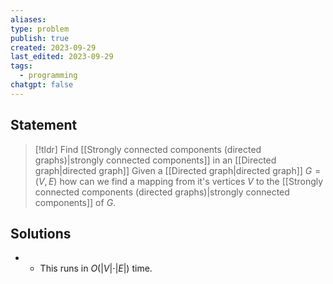 ```yaml
---
aliases: 
type: problem
publish: true
created: 2023-09-29
last_edited: 2023-09-29
tags:
  - programming
chatgpt: false
---
```

## Statement

> [!tldr] Find [[Strongly connected components (directed graphs)|strongly connected components]] in an [[Directed graph|directed graph]]
> Given a [[Directed graph|directed graph]] $G = (V,E)$ how can we find a mapping from it's vertices $V$ to the [[Strongly connected components (directed graphs)|strongly connected components]] of $G$.

## Solutions

- 
	- This runs in $O(\vert V \vert \cdot \vert E \vert)$ time. 